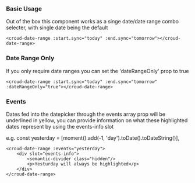 ### Basic Usage
Out of the box this component works as a singe date/date range combo selecter, with single date being the default

    <croud-date-range :start.sync="today" :end.sync="tomorrow"></croud-date-range>

### Date Range Only
If you only require date ranges you can set the 'dateRangeOnly' prop to true

    <croud-date-range :start.sync="today" :end.sync="tomorrow" :dateRangeOnly="true"></croud-date-range>

### Events
Dates fed into the datepicker through the events array prop will be underlined in yellow, you can provide information on what these highlighted dates represent by using the events-info slot

e.g. const yesterday = [moment().add(-1, 'day').toDate().toDateString()],

    <croud-date-range :events="yesterday">
        <div slot="events-info">
            <semantic-divider class="hidden"/>
            <p>Yesturday will always be highlighted</p>
        </div>
    </croud-date-range>
